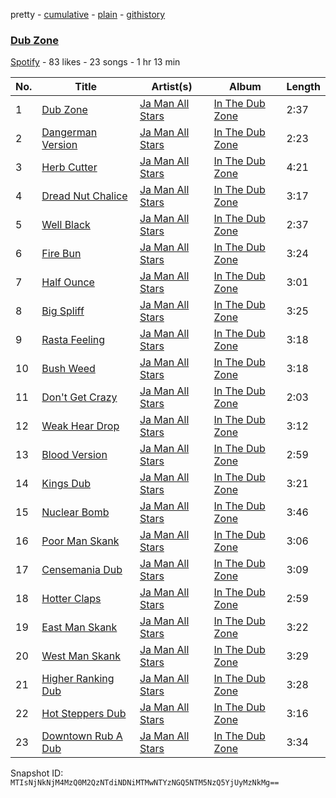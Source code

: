 pretty - [cumulative](/playlists/cumulative/0qNxhUDMiSLrSdTCYD87qn.md) - [plain](/playlists/plain/0qNxhUDMiSLrSdTCYD87qn) - [githistory](https://github.githistory.xyz/mackorone/spotify-playlist-archive/blob/main/playlists/plain/0qNxhUDMiSLrSdTCYD87qn)

### [Dub Zone](https://open.spotify.com/playlist/0qNxhUDMiSLrSdTCYD87qn)

> 

[Spotify](https://open.spotify.com/user/spotify) - 83 likes - 23 songs - 1 hr 13 min

| No. | Title | Artist(s) | Album | Length |
|---|---|---|---|---|
| 1 | [Dub Zone](https://open.spotify.com/track/5kU5irECPZ1tqct2Gjx7hQ) | [Ja Man All Stars](https://open.spotify.com/artist/0lhz2yrMdqRR2mGExicSuS) | [In The Dub Zone](https://open.spotify.com/album/2uu6AxfA9UEp4JCZMi05i7) | 2:37 |
| 2 | [Dangerman Version](https://open.spotify.com/track/6lvxpNyrtxG5QT3PsPQUlO) | [Ja Man All Stars](https://open.spotify.com/artist/0lhz2yrMdqRR2mGExicSuS) | [In The Dub Zone](https://open.spotify.com/album/2uu6AxfA9UEp4JCZMi05i7) | 2:23 |
| 3 | [Herb Cutter](https://open.spotify.com/track/2i65SpTFSN1bU4OqqjPeVO) | [Ja Man All Stars](https://open.spotify.com/artist/0lhz2yrMdqRR2mGExicSuS) | [In The Dub Zone](https://open.spotify.com/album/2uu6AxfA9UEp4JCZMi05i7) | 4:21 |
| 4 | [Dread Nut Chalice](https://open.spotify.com/track/5zQpRmspTac05XccIzpPZ3) | [Ja Man All Stars](https://open.spotify.com/artist/0lhz2yrMdqRR2mGExicSuS) | [In The Dub Zone](https://open.spotify.com/album/2uu6AxfA9UEp4JCZMi05i7) | 3:17 |
| 5 | [Well Black](https://open.spotify.com/track/2cry7z7uf2xpE2vNwZw82D) | [Ja Man All Stars](https://open.spotify.com/artist/0lhz2yrMdqRR2mGExicSuS) | [In The Dub Zone](https://open.spotify.com/album/2uu6AxfA9UEp4JCZMi05i7) | 2:37 |
| 6 | [Fire Bun](https://open.spotify.com/track/65jENMVL05ENAWIqScogJw) | [Ja Man All Stars](https://open.spotify.com/artist/0lhz2yrMdqRR2mGExicSuS) | [In The Dub Zone](https://open.spotify.com/album/2uu6AxfA9UEp4JCZMi05i7) | 3:24 |
| 7 | [Half Ounce](https://open.spotify.com/track/7GXaL6soSFmMIlIIlmVAYb) | [Ja Man All Stars](https://open.spotify.com/artist/0lhz2yrMdqRR2mGExicSuS) | [In The Dub Zone](https://open.spotify.com/album/2uu6AxfA9UEp4JCZMi05i7) | 3:01 |
| 8 | [Big Spliff](https://open.spotify.com/track/1uDUnP56AfAv6ZtnT3hy27) | [Ja Man All Stars](https://open.spotify.com/artist/0lhz2yrMdqRR2mGExicSuS) | [In The Dub Zone](https://open.spotify.com/album/2uu6AxfA9UEp4JCZMi05i7) | 3:25 |
| 9 | [Rasta Feeling](https://open.spotify.com/track/22qb6FoIyS5bCg4zlT1omI) | [Ja Man All Stars](https://open.spotify.com/artist/0lhz2yrMdqRR2mGExicSuS) | [In The Dub Zone](https://open.spotify.com/album/2uu6AxfA9UEp4JCZMi05i7) | 3:18 |
| 10 | [Bush Weed](https://open.spotify.com/track/4rxk443ZAuFTqP8bUcC2Xh) | [Ja Man All Stars](https://open.spotify.com/artist/0lhz2yrMdqRR2mGExicSuS) | [In The Dub Zone](https://open.spotify.com/album/2uu6AxfA9UEp4JCZMi05i7) | 3:18 |
| 11 | [Don't Get Crazy](https://open.spotify.com/track/4c2hmX45AVCMbR1YCkMCHN) | [Ja Man All Stars](https://open.spotify.com/artist/0lhz2yrMdqRR2mGExicSuS) | [In The Dub Zone](https://open.spotify.com/album/2uu6AxfA9UEp4JCZMi05i7) | 2:03 |
| 12 | [Weak Hear Drop](https://open.spotify.com/track/0fwnpWrND8K2mAwz05Dv9s) | [Ja Man All Stars](https://open.spotify.com/artist/0lhz2yrMdqRR2mGExicSuS) | [In The Dub Zone](https://open.spotify.com/album/2uu6AxfA9UEp4JCZMi05i7) | 3:12 |
| 13 | [Blood Version](https://open.spotify.com/track/0XxodQJpWBntYOR3HhqZh3) | [Ja Man All Stars](https://open.spotify.com/artist/0lhz2yrMdqRR2mGExicSuS) | [In The Dub Zone](https://open.spotify.com/album/2uu6AxfA9UEp4JCZMi05i7) | 2:59 |
| 14 | [Kings Dub](https://open.spotify.com/track/1Ec1qJNArftNWXREahBwRU) | [Ja Man All Stars](https://open.spotify.com/artist/0lhz2yrMdqRR2mGExicSuS) | [In The Dub Zone](https://open.spotify.com/album/2uu6AxfA9UEp4JCZMi05i7) | 3:21 |
| 15 | [Nuclear Bomb](https://open.spotify.com/track/6YDPWhnJ9zwwyIeaJhSOQa) | [Ja Man All Stars](https://open.spotify.com/artist/0lhz2yrMdqRR2mGExicSuS) | [In The Dub Zone](https://open.spotify.com/album/2uu6AxfA9UEp4JCZMi05i7) | 3:46 |
| 16 | [Poor Man Skank](https://open.spotify.com/track/76huRykdxr6ClXzX0OlXXa) | [Ja Man All Stars](https://open.spotify.com/artist/0lhz2yrMdqRR2mGExicSuS) | [In The Dub Zone](https://open.spotify.com/album/2uu6AxfA9UEp4JCZMi05i7) | 3:06 |
| 17 | [Censemania Dub](https://open.spotify.com/track/5Ac6ctM4dnWanEyWfAAouz) | [Ja Man All Stars](https://open.spotify.com/artist/0lhz2yrMdqRR2mGExicSuS) | [In The Dub Zone](https://open.spotify.com/album/2uu6AxfA9UEp4JCZMi05i7) | 3:09 |
| 18 | [Hotter Claps](https://open.spotify.com/track/6IqkBdLuKfa090TOAs0VzN) | [Ja Man All Stars](https://open.spotify.com/artist/0lhz2yrMdqRR2mGExicSuS) | [In The Dub Zone](https://open.spotify.com/album/2uu6AxfA9UEp4JCZMi05i7) | 2:59 |
| 19 | [East Man Skank](https://open.spotify.com/track/5GhEJvaloUUfoHPu7E56SV) | [Ja Man All Stars](https://open.spotify.com/artist/0lhz2yrMdqRR2mGExicSuS) | [In The Dub Zone](https://open.spotify.com/album/2uu6AxfA9UEp4JCZMi05i7) | 3:22 |
| 20 | [West Man Skank](https://open.spotify.com/track/2JQoxP8Pxk4LPYvdDLGIRv) | [Ja Man All Stars](https://open.spotify.com/artist/0lhz2yrMdqRR2mGExicSuS) | [In The Dub Zone](https://open.spotify.com/album/2uu6AxfA9UEp4JCZMi05i7) | 3:29 |
| 21 | [Higher Ranking Dub](https://open.spotify.com/track/4qbppcMCFGTI2HmKW1NUFs) | [Ja Man All Stars](https://open.spotify.com/artist/0lhz2yrMdqRR2mGExicSuS) | [In The Dub Zone](https://open.spotify.com/album/2uu6AxfA9UEp4JCZMi05i7) | 3:28 |
| 22 | [Hot Steppers Dub](https://open.spotify.com/track/1dKvSG2vDybSHm2gLgRx1O) | [Ja Man All Stars](https://open.spotify.com/artist/0lhz2yrMdqRR2mGExicSuS) | [In The Dub Zone](https://open.spotify.com/album/2uu6AxfA9UEp4JCZMi05i7) | 3:16 |
| 23 | [Downtown Rub A Dub](https://open.spotify.com/track/7szDp0qv8ZOXRy4PyOwqBB) | [Ja Man All Stars](https://open.spotify.com/artist/0lhz2yrMdqRR2mGExicSuS) | [In The Dub Zone](https://open.spotify.com/album/2uu6AxfA9UEp4JCZMi05i7) | 3:34 |

Snapshot ID: `MTIsNjNkNjM4MzQ0M2QzNTdiNDNiMTMwNTYzNGQ5NTM5NzQ5YjUyMzNkMg==`
